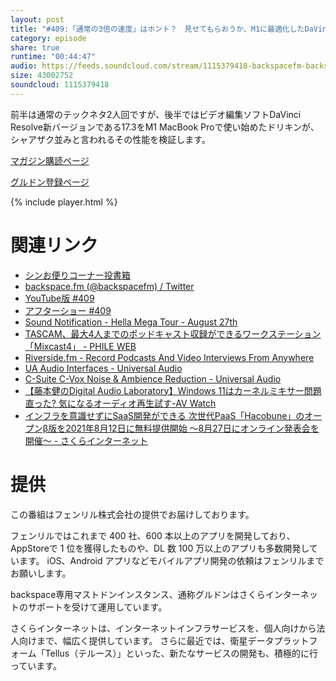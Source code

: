 ```yaml
---
layout: post
title: "#409:「通常の3倍の速度」はホント？　見せてもらおうか、M1に最適化したDaVinci Resolve 17.3の性能とやらを ～オーディオトーク編～"
category: episode
share: true
runtime: "00:44:47"
audio: https://feeds.soundcloud.com/stream/1115379418-backspacefm-backspacefm-409-1.mp3
size: 43002752
soundcloud: 1115379418
---
```


前半は通常のテックネタ2人回ですが、後半ではビデオ編集ソフトDaVinci Resolve新バージョンである17.3をM1 MacBook Proで使い始めたドリキンが、シャアザク並みと言われるその性能を検証します。

[マガジン購読ページ](https://note.com/drikin/m/m55ec296b7655)

[グルドン登録ページ](https://mstdn.guru/invite/3WVHpSMr)

{% include player.html %}

# 関連リンク
* [シンお便りコーナー投書箱](https://forms.gle/NDBngfLwc3jKbLEJ6)
* [backspace.fm (@backspacefm) / Twitter](https://twitter.com/backspacefm)
* [YouTube版 #409](https://youtu.be/AAEWlD6F9BU)
* [アフターショー #409](https://note.com/backspacefm/n/n844d0b4e10e1)
* [Sound Notification - Hella Mega Tour - August 27th](https://mailchi.mp/2bcb9b23bf9d/sound-notification-private-concert-june-17th-4647895?e=89b298431c)
* [TASCAM、最大4人までのポッドキャスト収録ができるワークステーション「Mixcast4」 - PHILE WEB](https://www.phileweb.com/news/hobby/202108/27/4778.html)
* [Riverside.fm - Record Podcasts And Video Interviews From Anywhere](https://riverside.fm/)
* [UA Audio Interfaces - Universal Audio](https://www.uaudio.jp/audio-interfaces.html)
* [C-Suite C-Vox Noise & Ambience Reduction - Universal Audio](https://www.uaudio.jp/uad-plugins/special-processing/c-vox-noise-reduction.html)
* [【藤本健のDigital Audio Laboratory】Windows 11はカーネルミキサー問題直った? 気になるオーディオ再生試す-AV Watch](https://av.watch.impress.co.jp/docs/series/dal/1345427.html)
* [インフラを意識せずにSaaS開発ができる 次世代PaaS「Hacobune」のオープンβ版を2021年8月12日に無料提供開始 ～8月27日にオンライン発表会を開催～ - さくらインターネット](https://www.sakura.ad.jp/information/announcements/2021/08/12/1968207782/)

# 提供

この番組はフェンリル株式会社の提供でお届けしております。

フェンリルではこれまで 400 社、600 本以上のアプリを開発しており、AppStoreで 1 位を獲得したものや、DL 数 100 万以上のアプリも多数開発しています。
iOS、Android アプリなどモバイルアプリ開発の依頼はフェンリルまでお願いします。

backspace専用マストドンインスタンス、通称グルドンはさくらインターネットのサポートを受けて運用しています。

さくらインターネットは、インターネットインフラサービスを、個人向けから法人向けまで、幅広く提供しています。
さらに最近では、衛星データプラットフォーム「Tellus（テルース）」といった、新たなサービスの開発も、積極的に行っています。
